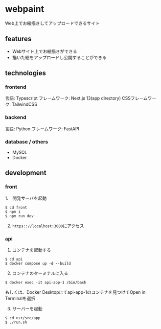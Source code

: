 # webpaint
Web上でお絵描きしてアップロードできるサイト

## features
- Webサイト上でお絵描きができる
- 描いた絵をアップロードし公開することができる

## technologies
### frontend
言語: Typescript
フレームワーク: Next.js 13(app directory)
CSSフレームワーク: TailwindCSS
### backend
言語: Python
フレームワーク: FastAPI
### database / others
- MySQL
- Docker

## development
### front 
1.　開発サーバを起動
```
$ cd front
$ npm i
$ npm run dev
```
2. `https:://localhost:3000`にアクセス
### api
1. コンテナを起動する
```
$ cd api
$ docker compose up -d --build
```
2. コンテナのターミナルに入る

```
$ docker exec -it api-app-1 /bin/bash
```
もしくは、Docker Desktopにてapi-app-1のコンテナを見つけてOpen in Terminalを選択

3. サーバーを起動
```
$ cd usr/src/app
$ ./run.sh
```

